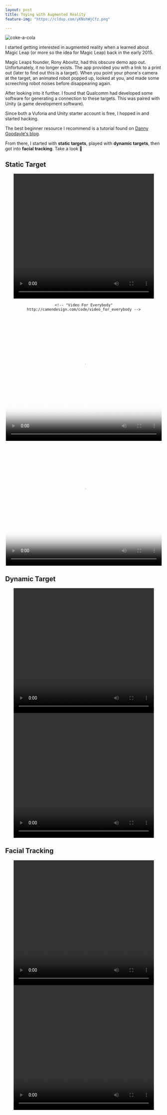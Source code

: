 ```yaml
---
layout: post
title: Toying with Augmented Reality
feature-img: "https://cldup.com/yKNshWjCfz.png"

---
```

![coke-a-cola](https://cldup.com/yKNshWjCfz.png)

I started getting interested in augmented reality when a learned about Magic Leap (or more so the idea for Magic Leap) back in the early 2015.

Magic Leaps founder, Rony Abovitz, had this obscure demo app out. Unfortunately, it no longer exists. The app provided you with a link to a print out (later to find out this is a target). When you point your phone's camera at the target, an animated robot popped up, looked at you, and made some screeching robot noises before disappearing again.

After looking into it further. I found that Qualcomm had developed some software for generating a connection to these targets. This was paired with Unity (a game development software).

Since both a Vuforia and Unity starter account is free, I hopped in and started hacking.

The best beginner resource I recommend is a tutorial found on [Danny Goodayle's blog](http://www.dannygoodayle.com/2013/03/01/making-your-first-project-with-unity-and-augmented-reality/).

From there, I started with **static targets**, played with **dynamic targets**, then got into **facial tracking**. Take a look 👀

## Static Target

<div style="text-align:center;">

  <!-- "Video For Everybody" http://camendesign.com/code/video_for_everybody -->
  <video controls="controls" width="450" height="400">
    <source src="https://instagram.fsnc1-2.fna.fbcdn.net/t50.2886-16/11773027_1477125979265254_973512356_n.mp4" type="video/mp4" />
    <object type="application/x-shockwave-flash" data="http://releases.flowplayer.org/swf/flowplayer-3.2.1.swf" width="450" height="400">
      <param name="movie" value="http://releases.flowplayer.org/swf/flowplayer-3.2.1.swf" />
      <param name="allowFullScreen" value="true" />
      <param name="wmode" value="transparent" />
      <param name="flashVars" value="config={'playlist':[{'url':'https%3A%2F%2Finstagram.fsnc1-2.fna.fbcdn.net%2Ft50.2886-16%2F11773027_1477125979265254_973512356_n.mp4','autoPlay':false}]}" />
      <span title="No video playback capabilities, please download the video below">Coke-a-cola</span>
    </object>
  </video>

    <!-- "Video For Everybody" http://camendesign.com/code/video_for_everybody -->
  <video controls="controls" poster="https://instagram.fsnc1-2.fna.fbcdn.net/t51.2885-15/e15/11881621_506472989517048_1110307166_n.jpg?ig_cache_key=MTA2ODE4NTIxMDMzNDE1NDQ5Mw%3D%3D.2" width="500" height="400">
    <source src="https://instagram.fsnc1-2.fna.fbcdn.net/t50.2886-16/11948815_522770874541941_470873750_n.mp4" type="video/mp4" />
    <object type="application/x-shockwave-flash" data="http://releases.flowplayer.org/swf/flowplayer-3.2.1.swf" width="500" height="400">
      <param name="movie" value="http://releases.flowplayer.org/swf/flowplayer-3.2.1.swf" />
      <param name="allowFullScreen" value="true" />
      <param name="wmode" value="transparent" />
      <param name="flashVars" value="config={'playlist':['https%3A%2F%2Finstagram.fsnc1-2.fna.fbcdn.net%2Ft51.2885-15%2Fe15%2F11881621_506472989517048_1110307166_n.jpg%3Fig_cache_key%3DMTA2ODE4NTIxMDMzNDE1NDQ5Mw%253D%253D.2',{'url':'https%3A%2F%2Finstagram.fsnc1-2.fna.fbcdn.net%2Ft50.2886-16%2F11948815_522770874541941_470873750_n.mp4','autoPlay':false}]}" />
      <img alt="Big Buck Bunny" src="https://instagram.fsnc1-2.fna.fbcdn.net/t51.2885-15/e15/11881621_506472989517048_1110307166_n.jpg?ig_cache_key=MTA2ODE4NTIxMDMzNDE1NDQ5Mw%3D%3D.2" width="500" height="400" title="No video playback capabilities, please download the video below" />
    </object>
  </video>
  <br>

  <!-- "Video For Everybody" http://camendesign.com/code/video_for_everybody -->
  <video controls="controls" poster="https://instagram.fsnc1-2.fna.fbcdn.net/t51.2885-15/e15/12362486_1497196783917591_145230436_n.jpg?ig_cache_key=MTE0MTYyNTc1MzI4MTY5NTMzMg%3D%3D.2" width="500" height="400">
  	<source src="https://instagram.fsnc1-2.fna.fbcdn.net/t50.2886-16/12368959_1017758238282931_1901270271_n.mp4" type="video/mp4" />
  	<img alt="Starbucks AR" src="https://instagram.fsnc1-2.fna.fbcdn.net/t51.2885-15/e15/12362486_1497196783917591_145230436_n.jpg?ig_cache_key=MTE0MTYyNTc1MzI4MTY5NTMzMg%3D%3D.2" width="250" height="300" title="No video playback capabilities, please download the video below" />
  </video>
  <br>


</div>  

## Dynamic Target

<div style="text-align:center;">
  <video controls="controls" width="450" height="400">
  	<source src="https://instagram.fsnc1-2.fna.fbcdn.net/t50.2886-16/12461691_1194397447255757_1386843048_n.mp4" type="video/mp4" />
  	<span title="No video playback capabilities, please download the video below">Coke-a-cola</span>
  </video>
  <br>
  <video controls="controls" width="450" height="400">
  	<source src="https://static.everyplay.com/everyplay/videos/30925389/24898904/m31-1500.mp4" type="video/mp4" />
  	<span title="No video playback capabilities, please download the video below">Coke-a-cola</span>
  </video>
</div>

## Facial Tracking

<div style="text-align:center;">

  <video controls="controls" width="450" height="400">
  	<source src="https://static.everyplay.com/everyplay/videos/30925389/25850467/m31-1500.mp4" type="video/mp4" type="video/mp4" />
  	<span title="No video playback capabilities, please download the video below">Coke-a-cola</span>
  </video>


  <video controls="controls" width="450" height="400">
  	<source src="https://static.everyplay.com/everyplay/videos/30925389/27170009/m31-1500.mp4" type="video/mp4" type="video/mp4" />
  	<span title="No video playback capabilities, please download the video below">Coke-a-cola</span>
  </video>

</div>
